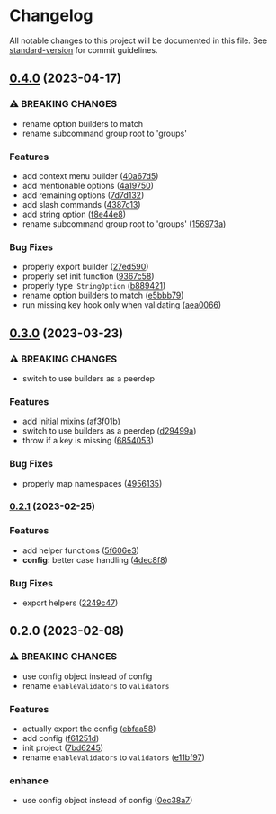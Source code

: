 # Changelog

All notable changes to this project will be documented in this file. See [standard-version](https://github.com/conventional-changelog/standard-version) for commit guidelines.

## [0.4.0](https://github.com/night-lake/djs-localized-builders/compare/v0.3.0...v0.4.0) (2023-04-17)


### ⚠ BREAKING CHANGES

* rename option builders to match
* rename subcommand group root to 'groups'

### Features

* add context menu builder ([40a67d5](https://github.com/night-lake/djs-localized-builders/commit/40a67d544bd64f8ed8d4e5507c55e4b756f13871))
* add mentionable options ([4a19750](https://github.com/night-lake/djs-localized-builders/commit/4a19750b5585a1102078b625d92af4d97265c5be))
* add remaining options ([7d7d132](https://github.com/night-lake/djs-localized-builders/commit/7d7d13274ba4b7c2a214bce9647b64f5c9893219))
* add slash commands ([4387c13](https://github.com/night-lake/djs-localized-builders/commit/4387c13da26caf72abe5699f64b11e9c29c5ed6b))
* add string option ([f8e44e8](https://github.com/night-lake/djs-localized-builders/commit/f8e44e8d08d8d8242ac44573ab1c7cd422d6d7d8))
* rename subcommand group root to 'groups' ([156973a](https://github.com/night-lake/djs-localized-builders/commit/156973a929574ab4f54140fde0d61e9a205a11ed))


### Bug Fixes

* properly export builder ([27ed590](https://github.com/night-lake/djs-localized-builders/commit/27ed590c79c23a5b7b590f08f397cbeac8e9fb4c))
* properly set init function ([9367c58](https://github.com/night-lake/djs-localized-builders/commit/9367c58c253c6eeca112dc2dcbf2570963debb27))
* properly type` StringOption` ([b889421](https://github.com/night-lake/djs-localized-builders/commit/b889421f54948515fef674af28664d6321fecc99))
* rename option builders to match ([e5bbb79](https://github.com/night-lake/djs-localized-builders/commit/e5bbb79b46d30cc91232cd246701a73debe7b3a7))
* run missing key hook only when validating ([aea0066](https://github.com/night-lake/djs-localized-builders/commit/aea006694e5d8161137b9aa3e4fc3abf5f1bed1f))

## [0.3.0](https://github.com/night-lake/djs-localized-builders/compare/v0.2.1...v0.3.0) (2023-03-23)


### ⚠ BREAKING CHANGES

* switch to use builders as a peerdep

### Features

* add initial mixins ([af3f01b](https://github.com/night-lake/djs-localized-builders/commit/af3f01bf63dd48e565d1181026374856c9b5ecc5))
* switch to use builders as a peerdep ([d29499a](https://github.com/night-lake/djs-localized-builders/commit/d29499a905211aeb6bc963c02e5249e903d2d570))
* throw if a key is missing ([6854053](https://github.com/night-lake/djs-localized-builders/commit/6854053b1fc60eb81679f0bcff0e57f0c73b0c5c))


### Bug Fixes

* properly map namespaces ([4956135](https://github.com/night-lake/djs-localized-builders/commit/4956135892efae322e031b33baf77e86cd05c5c0))

### [0.2.1](https://github.com/night-lake/djs-localized-builders/compare/v0.2.0...v0.2.1) (2023-02-25)

### Features

-   add helper functions ([5f606e3](https://github.com/night-lake/djs-localized-builders/commit/5f606e3ed54035cb3f49952fe1d67a8f36f59329))
-   **config:** better case handling ([4dec8f8](https://github.com/night-lake/djs-localized-builders/commit/4dec8f8886d60ed9a3ae3605eecf45e40e674d43))

### Bug Fixes

-   export helpers ([2249c47](https://github.com/night-lake/djs-localized-builders/commit/2249c475a4c7bc47e16e88901b171b452461dc50))

## 0.2.0 (2023-02-08)

### ⚠ BREAKING CHANGES

-   use config object instead of config
-   rename `enableValidators` to `validators`

### Features

-   actually export the config ([ebfaa58](https://github.com/night-lake/djs-localized-builders/commit/ebfaa58a4f46049b61f131cf24c71bb0f04843e9))
-   add config ([f61251d](https://github.com/night-lake/djs-localized-builders/commit/f61251d324e66954e81fe32276f964749b811137))
-   init project ([7bd6245](https://github.com/night-lake/djs-localized-builders/commit/7bd62454b5be64156d887965de6dffa2cc5f7cd2))
-   rename `enableValidators` to `validators` ([e11bf97](https://github.com/night-lake/djs-localized-builders/commit/e11bf972ea6a3c42f8773499ffcf4799bdef7ef5))

### enhance

-   use config object instead of config ([0ec38a7](https://github.com/night-lake/djs-localized-builders/commit/0ec38a77eff6bf3b182452cf7d6e1b7595a240d9))
